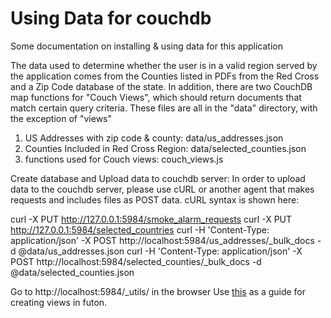 # Using Data for couchdb

Some documentation on installing & using data for this application

The data used to determine whether the user is in a valid region served by the application comes from the Counties listed in PDFs from the Red Cross and a Zip Code database of the state. In addition, there are two CouchDB map functions for "Couch Views", which should return documents that match certain query criteria.
These files are all in the "data" directory, with the exception of "views"

1. US Addresses with zip code & county: data/us_addresses.json
2. Counties Included in Red Cross Region: data/selected_counties.json
3. functions used for Couch views: couch_views.js


Create database and Upload data to couchdb server:
In order to upload data to the couchdb server, please use cURL or another agent that makes requests and includes files as POST data. cURL syntax is shown here:

curl -X PUT http://127.0.0.1:5984/smoke_alarm_requests
curl -X PUT http://127.0.0.1:5984/selected_countries
curl -H 'Content-Type: application/json' -X POST http://localhost:5984/us_addresses/_bulk_docs -d @data/us_addresses.json
curl -H 'Content-Type: application/json' -X POST http://localhost:5984/selected_counties/_bulk_docs -d @data/selected_counties.json

Go to http://localhost:5984/_utils/ in the browser
Use [this](http://blog.vicmetcalfe.com/2011/04/11/creating-views-in-couchdb-futon/) as a guide for creating views in futon.
